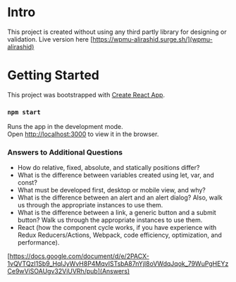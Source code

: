 # Intro

This project is created without using any third partly library for designing or validation.
Live version here [https://wpmu-alirashid.surge.sh/](wpmu-alirashid)

# Getting Started

This project was bootstrapped with [Create React App](https://github.com/facebook/create-react-app).

### `npm start`

Runs the app in the development mode.\
Open [http://localhost:3000](http://localhost:3000) to view it in the browser.

### Answers to Additional Questions

- How do relative, fixed, absolute, and statically positions differ?
- What is the difference between variables created using let, var, and const?
- What must be developed first, desktop or mobile view, and why?
- What is the difference between an alert and an alert dialog? Also, walk us through the appropriate instances to use them.
- What is the difference between a link, a generic button and a submit button? Walk us through the appropriate instances to use them.
- React (how the component cycle works, if you have experience with Redux Reducers/Actions, Webpack, code efficiency, optimization, and performance).

[https://docs.google.com/document/d/e/2PACX-1vQVTQzI1Sb9_HqIJyWvH8P4MqvISTsbA87nYjI8oVWdqJqok_79WuPgHEYzCe9wViSOAUgv32ViUVRh/pub](Answers)
